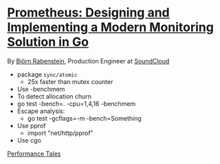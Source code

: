 # [Prometheus: Designing and Implementing a Modern Monitoring Solution in Go](http://prometheus.io)

By [Björn Rabenstein](https://github.com/beorn7), Production Engineer at [SoundCloud](https://soundcloud.com/)

- package `sync/atomic`
  - 25x faster than mutex counter
- Use -benchmem
 - To detect allocation churn
 - go test -bench=. -cpu=1,4,16 -benchmem
- Escape analysis:
   - go test -gcflags=-m -bench=Something
- Use pprof
  - import "net/http/pprof"
- Use cgo

[Performance Tales](http:/jmoiron.net/blog/go-performance-tales)
